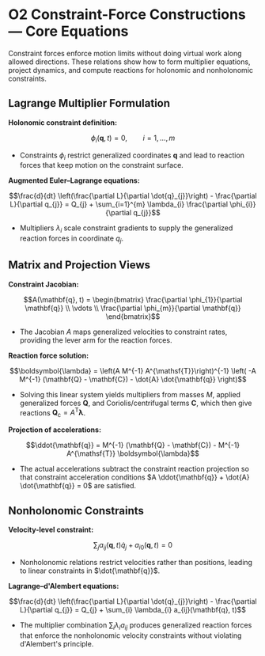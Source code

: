 # O2 Constraint-Force Constructions — Core Equations

Constraint forces enforce motion limits without doing virtual work along allowed directions. These relations show how to form multiplier equations, project dynamics, and compute reactions for holonomic and nonholonomic constraints.

## Lagrange Multiplier Formulation
**Holonomic constraint definition:**

$$\phi_{i}(\mathbf{q}, t) = 0, \qquad i = 1,\dots,m$$

- Constraints $\phi_{i}$ restrict generalized coordinates $\mathbf{q}$ and lead to reaction forces that keep motion on the constraint surface.

**Augmented Euler–Lagrange equations:**

$$\frac{d}{dt} \left(\frac{\partial L}{\partial \dot{q}_{j}}\right) - \frac{\partial L}{\partial q_{j}} = Q_{j} + \sum_{i=1}^{m} \lambda_{i} \frac{\partial \phi_{i}}{\partial q_{j}}$$

- Multipliers $\lambda_{i}$ scale constraint gradients to supply the generalized reaction forces in coordinate $q_{j}$.

## Matrix and Projection Views
**Constraint Jacobian:**

$$A(\mathbf{q}, t) = \begin{bmatrix} \frac{\partial \phi_{1}}{\partial \mathbf{q}} \\ \vdots \\ \frac{\partial \phi_{m}}{\partial \mathbf{q}} \end{bmatrix}$$

- The Jacobian $A$ maps generalized velocities to constraint rates, providing the lever arm for the reaction forces.

**Reaction force solution:**

$$\boldsymbol{\lambda} = \left(A M^{-1} A^{\mathsf{T}}\right)^{-1} \left( -A M^{-1} (\mathbf{Q} - \mathbf{C}) - \dot{A} \dot{\mathbf{q}} \right)$$

- Solving this linear system yields multipliers from masses $M$, applied generalized forces $\mathbf{Q}$, and Coriolis/centrifugal terms $\mathbf{C}$, which then give reactions $\mathbf{Q}_{\text{c}} = A^{\mathsf{T}} \boldsymbol{\lambda}$.

**Projection of accelerations:**

$$\ddot{\mathbf{q}} = M^{-1} (\mathbf{Q} - \mathbf{C}) - M^{-1} A^{\mathsf{T}} \boldsymbol{\lambda}$$

- The actual accelerations subtract the constraint reaction projection so that constraint acceleration conditions $A \ddot{\mathbf{q}} + \dot{A} \dot{\mathbf{q}} = 0$ are satisfied.

## Nonholonomic Constraints
**Velocity-level constraint:**

$$\sum_{j} a_{ij}(\mathbf{q}, t) \dot{q}_{j} + a_{i0}(\mathbf{q}, t) = 0$$

- Nonholonomic relations restrict velocities rather than positions, leading to linear constraints in $\dot{\mathbf{q}}$.

**Lagrange–d'Alembert equations:**

$$\frac{d}{dt} \left(\frac{\partial L}{\partial \dot{q}_{j}}\right) - \frac{\partial L}{\partial q_{j}} = Q_{j} + \sum_{i} \lambda_{i} a_{ij}(\mathbf{q}, t)$$

- The multiplier combination $\sum_{i} \lambda_{i} a_{ij}$ produces generalized reaction forces that enforce the nonholonomic velocity constraints without violating d'Alembert's principle.
